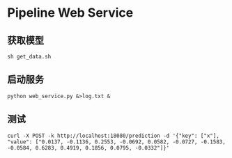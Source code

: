 # Pipeline Web Service

## 获取模型
```
sh get_data.sh
```

## 启动服务

```
python web_service.py &>log.txt &
```

## 测试
```
curl -X POST -k http://localhost:18080/prediction -d '{"key": ["x"], "value": ["0.0137, -0.1136, 0.2553, -0.0692, 0.0582, -0.0727, -0.1583, -0.0584, 0.6283, 0.4919, 0.1856, 0.0795, -0.0332"]}'
```
